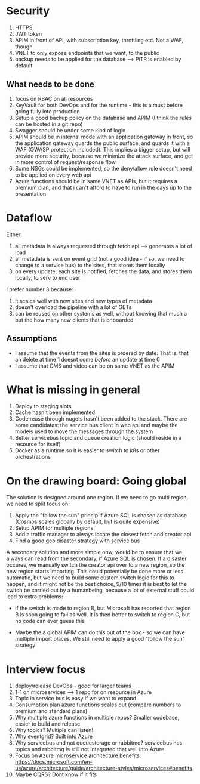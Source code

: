 # Security

1. HTTPS
2. JWT token
3. APIM in front of API, with subscription key, throttling etc. Not a WAF, though
4. VNET to only expose endpoints that we want, to the public
5. backup needs to be applied for the database --> PiTR is enabled by default

## What needs to be done
1. focus on RBAC on all resources
2. KeyVault for both DevOps and for the runtime - this is a must before going fully into production
3. Setup a good backup policy on the database and APIM (I think the rules can be hosted in a git repo)
4. Swagger should be under some kind of login
5. APIM should be in internal mode with an application gateway in front, so the application gateway guards the public surface, and guards it with a WAF (OWASP protection included). This implies a bigger setup, but will provide more security, because we minimize the attack surface, and get in more control of request/response flow
6. Some NSGs could be implemented, so the deny/allow rule doesn't need to be applied on every web api
7. Azure functions should be in same VNET as APIs, but it requires a premium plan, and that i can't afford to have to run in the days up to the presentation

# Dataflow

Either:

1. all metadata is always requested through fetch api --> generates a lot of load
2. all metadata is sent on event grid (not a good idea - if so, we need to change to a service bus) to the sites, that stores them locally
3. on every update, each site is notified, fetches the data, and stores them locally, to serv to end user

I prefer number 3 because:

1. it scales well with new sites and new types of metadata
2. doesn't overload the pipeline with a lot of GETs
3. can be reused on other systems as well, without knowing that much a but the how many new clients that is onboarded

## Assumptions
* I assume that the events from the sites is ordered by date. That is: that an delete at time 1 doesnt come _before_ an update at time 0
* I assume that CMS and video can be on same VNET as the APIM

# What is missing in general
1. Deploy to staging slots
2. Cache hasn't been implemented
3. Code reuse through nugets hasn't been added to the stack. There are some candidates: the service bus client in web api and maybe the models used to move the messages through the system
4. Better servicebus topic and queue creation logic (should reside in a resource for itself)
5. Docker as a runtime so it is easier to switch to k8s or other orchestrations

# On the drawing board: Going global

The solution is designed around one region. If we need to go multi region, we need to split focus on:

1. Apply the "follow the sun" princip if Azure SQL is chosen as database (Cosmos scales globally by default, but is quite expensive)
2. Setup APIM for multiple regions
3. Add a traffic manager to always locate the closest fetch and creator api
4. Find a good geo disaster strategy with service bus

A secondary solution and more simple onw, would be to ensure that we always can read from the secondary, if Azure SQL is chosen. If a disaster occures, we manually switch the creator api over to a new region, so the new region starts importing. This could potentially be done more or less automatic, but we need to build some custom switch logic for this to happen, and it might not be the best choice, 9/10 times it is best to let the switch be carried out by a humanbeing, because a lot of external stuff could lead to extra problems:

* if the switch is made to region B, but Microsoft has reported that region B is soon going to fall as well. It is then better to switch to region C, but no code can ever guess this

* Maybe the a global APIM can do this out of the box - so we can have multiple import places. We still need to apply a good "follow the sun" strategy

# Interview focus
1. deploy/release DevOps - good for larger teams
2. 1-1 on microservices --> 1 repo for on resource in Azure
3. Topic in service bus is easy if we want to expand
4. Consumption plan azure functions scales out (compare numbers to premium and standard plans)
5. Why multiple azure functions in multiple repos? Smaller codebase, easier to build and release
6. Why topics? Multiple can listen!
7. Why eventgrid? Built into Azure
8. Why servicebus and not queuestorage or rabbitmq? servicebus has topics and rabbitmq is still not integrated that well into Azure
9. Focus on Azure microservice architecture benefits: https://docs.microsoft.com/en-us/azure/architecture/guide/architecture-styles/microservices#benefits
10. Maybe CQRS? Dont know if it fits